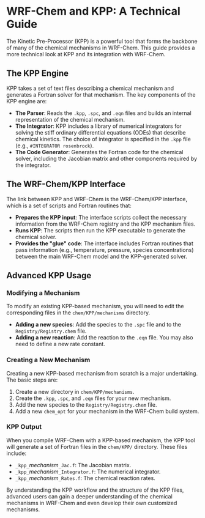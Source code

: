 # WRF-Chem and KPP: A Technical Guide

The Kinetic Pre-Processor (KPP) is a powerful tool that forms the backbone of many of the chemical mechanisms in WRF-Chem. This guide provides a more technical look at KPP and its integration with WRF-Chem.

## The KPP Engine

KPP takes a set of text files describing a chemical mechanism and generates a Fortran solver for that mechanism. The key components of the KPP engine are:

-   **The Parser**: Reads the `.kpp`, `.spc`, and `.eqn` files and builds an internal representation of the chemical mechanism.
-   **The Integrator**: KPP includes a library of numerical integrators for solving the stiff ordinary differential equations (ODEs) that describe chemical kinetics. The choice of integrator is specified in the `.kpp` file (e.g., `#INTEGRATOR rosenbrock`).
-   **The Code Generator**: Generates the Fortran code for the chemical solver, including the Jacobian matrix and other components required by the integrator.

## The WRF-Chem/KPP Interface

The link between KPP and WRF-Chem is the WRF-Chem/KPP interface, which is a set of scripts and Fortran routines that:

-   **Prepares the KPP input**: The interface scripts collect the necessary information from the WRF-Chem registry and the KPP mechanism files.
-   **Runs KPP**: The scripts then run the KPP executable to generate the chemical solver.
-   **Provides the "glue" code**: The interface includes Fortran routines that pass information (e.g., temperature, pressure, species concentrations) between the main WRF-Chem model and the KPP-generated solver.

## Advanced KPP Usage

### Modifying a Mechanism

To modify an existing KPP-based mechanism, you will need to edit the corresponding files in the `chem/KPP/mechanisms` directory.

-   **Adding a new species**: Add the species to the `.spc` file and to the `Registry/Registry.chem` file.
-   **Adding a new reaction**: Add the reaction to the `.eqn` file. You may also need to define a new rate constant.

### Creating a New Mechanism

Creating a new KPP-based mechanism from scratch is a major undertaking. The basic steps are:

1.  Create a new directory in `chem/KPP/mechanisms`.
2.  Create the `.kpp`, `.spc`, and `.eqn` files for your new mechanism.
3.  Add the new species to the `Registry/Registry.chem` file.
4.  Add a new `chem_opt` for your mechanism in the WRF-Chem build system.

### KPP Output

When you compile WRF-Chem with a KPP-based mechanism, the KPP tool will generate a set of Fortran files in the `chem/KPP/` directory. These files include:

-   `_kpp_`*mechanism*`_Jac.f`: The Jacobian matrix.
-   `_kpp_`*mechanism*`_Integrator.f`: The numerical integrator.
-   `_kpp_`*mechanism*`_Rates.f`: The chemical reaction rates.

By understanding the KPP workflow and the structure of the KPP files, advanced users can gain a deeper understanding of the chemical mechanisms in WRF-Chem and even develop their own customized mechanisms.
